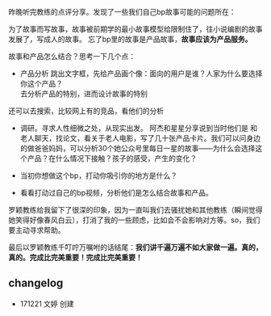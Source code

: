 昨晚听完教练的点评分享。发现了一些我们自己bp故事可能的问题所在：  

为了故事而写故事，故事被前期学的最小故事模型给限制住了，往小说编剧的故事发展了，写成人的故事。
忘了bp里的故事是产品故事，**故事应该为产品服务。**

故事和产品怎么结合？思考一下几个点：
- 产品分析
跳出文字框，先给产品画个像：面向的用户是谁？人家为什么要选择你这个产品？  
去分析产品的特别，进而设计故事的特别

还可以去搜索，比较网上有的竞品，看他们的分析

- 调研。寻求人性细微之处，从现实出发。
阿杰和星星分享说到当时他们是 和老人聊天，找论文，看关于老人电影，写了几十张产品卡片。我们可以问身边的做爸爸妈妈，可以分析30个她公众号里每日一星的故事——为什么会选择这个产品？在什么情况下接触？孩子的感受，产生的变化？

- 当初你想做这个bp，打动你吸引你的地方是什么？

- 看看打动过自己的bp视频，分析他们是怎么结合故事和产品。

罗颖教练给我留下了很深的印象，因为一直叫我们去骚扰她和其他教练（瞬间觉得她笑得好像春风白云），打消了我的一些顾虑，比如会不会影响对方等。so，我们要主动寻求帮助。

最后以罗颖教练千叮咛万嘱咐的话结尾：**我们讲千遍万遍不如大家做一遍。真的，真的。完成比完美重要！完成比完美重要！**









## changelog
- 171221 文婷 创建
